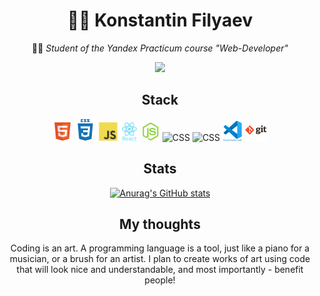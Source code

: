 <h1 align="center">👨‍💻 Konstantin Filyaev</h1>
<p align="center">👨‍🎓 <i>Student of the Yandex Practicum course "Web-Developer"</i></p>  

<p align="center"><img src="https://www.codewars.com/users/uzornakovre/badges/small"></p>  


<h2 align="center">Stack</h2>  

<div align="center">
  <img src="https://raw.githubusercontent.com/devicons/devicon/1119b9f84c0290e0f0b38982099a2bd027a48bf1/icons/html5/html5-original.svg"  width="30" alt="HTML5">
  <img src="https://raw.githubusercontent.com/devicons/devicon/1119b9f84c0290e0f0b38982099a2bd027a48bf1/icons/css3/css3-plain-wordmark.svg" width="35" alt="CSS">
  <img src="https://raw.githubusercontent.com/devicons/devicon/1119b9f84c0290e0f0b38982099a2bd027a48bf1/icons/javascript/javascript-original.svg"  width="30" alt="JS">
  <img src="https://raw.githubusercontent.com/devicons/devicon/1119b9f84c0290e0f0b38982099a2bd027a48bf1/icons/react/react-original-wordmark.svg" width="30" alt="React">
  <img src="https://raw.githubusercontent.com/devicons/devicon/1119b9f84c0290e0f0b38982099a2bd027a48bf1/icons/nodejs/nodejs-original.svg" width="30" alt="nodejs">
  <img src="https://upload.wikimedia.org/wikipedia/commons/3/33/Figma-logo.svg" width="20" alt="CSS">
  <img src="https://www.shareicon.net/data/128x128/2015/10/06/113547_planet_512x512.png" width="33" alt="CSS">
  <img src="https://raw.githubusercontent.com/devicons/devicon/1119b9f84c0290e0f0b38982099a2bd027a48bf1/icons/vscode/vscode-original-wordmark.svg" width="32">
  <img src="https://raw.githubusercontent.com/devicons/devicon/1119b9f84c0290e0f0b38982099a2bd027a48bf1/icons/git/git-original-wordmark.svg" width="35" alt="Git">
</div>

<h2 align="center">Stats</h2>   
<div align="center">
            
[![Anurag's GitHub stats](https://github-readme-stats.vercel.app/api?username=uzornakovre&show_icons=true&theme=dark)](https://github.com/uzornakovre/github-readme-stats)
            
</div>

<h2 align="center">My thoughts</h2> 

<p align="center">Coding is an art. A programming language is a tool, just like a piano for a musician, or a brush for an artist. I plan to create works of art using code that will look nice and understandable, and most importantly - benefit people!</p>

<!--
**uzornakovre/uzornakovre** is a ✨ _special_ ✨ repository because its `README.md` (this file) appears on your GitHub profile.
.
Here are some ideas to get you started:

- 🔭 I’m currently working on ...
- 🌱 I’m currently learning ...
- 👯 I’m looking to collaborate on ...
- 🤔 I’m looking for help with ...
- 💬 Ask me about ...
- 📫 How to reach me: ...
- 😄 Pronouns: ...
- ⚡ Fun fact: ...
![codewars badge](https://www.codewars.com/users/uzornakovre/badges/small)  



<h2 align="left">Contacts</h2>  
E-mail: <i>konstantin.filyaev.1@gmail.com</i>  

Telegram: <i>@uzornakovre_official</i>
-->
